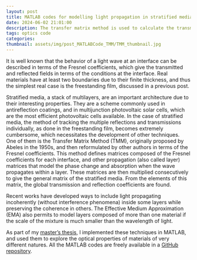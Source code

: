 ```yaml
---
layout: post
title: MATLAB codes for modelling light propagation in stratified media
date: 2024-06-02 21:01:00
description: The transfer matrix method is used to calculate the transmission and reflection coefficients of stratified media. I have implemented it on MATLAB, the codes are freely availabl
tags: optics code
categories: 
thumbnail: assets/img/post_MATLABCode_TMM/TMM_thumbnail.jpg
---
```


It is well known that the behavior of a light wave at an interface can be described in terms of the Fresnel coefficients, which give the transmitted and reflected fields in terms of the conditions at the interface. Real materials have at least two boundaries due to their finite thickness, and thus the simplest real case is the freestanding film, discussed in a previous post.

Stratified media, a stack of multilayers, are an important architecture due to their interesting properties. They are a scheme commonly used in antireflection coatings, and in multijunction photovoltaic solar cells, which are the most efficient photovoltaic cells available. In the case of stratified media, the method of tracking the multiple reflections and transmissions individually, as done in the freestanding film, becomes extremely cumbersome, which necessitates the development of other techniques. One of them is the Transfer Matrix Method (TMM), originally proposed by Abeles in the 1950s, and then reformulated by other authors in terms of the Fresnel coefficients. This method defines matrices composed of the Fresnel coefficients for each interface, and other propagation (also called layer) matrices that model the phase change and absorption when the wave propagates within a layer. These matrices are then multiplied consecutively to give the general matrix of the stratified media. From the elements of this matrix, the global transmission and reflection coefficients are found.

Recent works have developed ways to include light propagating incoherently (without interference phenomena) inside some layers while preserving the coherence in others. The Effective Medium Approximation (EMA) also permits to model layers composed of more than one material if the scale of the mixture is much smaller than the wavelength of light.

As part of my <a href='https://www.researchgate.net/publication/381041132_Light_propagation_in_multilayered_nanostructures?channel=doi&linkId=665a40650b0d28457479a1d3&showFulltext=true'>master’s thesis</a>, I implemented these techniques in MATLAB, and used them to explore the optical properties of materials of very different natures. All the MATLAB codes are freely available in a <a href='https://github.com/juanMartinezAlvarez/Transfer_Matrix_Method_TMM'>GitHub repository</a>.



